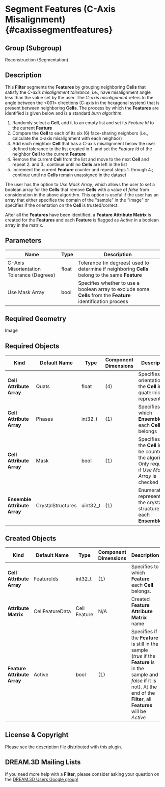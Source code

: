 Segment Features (C-Axis Misalignment) {#caxissegmentfeatures}
======

## Group (Subgroup) ##
Reconstruction (Segmentation)

## Description ##
This **Filter** segments the **Features** by grouping neighboring **Cells** that satisfy the *C-axis misalignment tolerance*, i.e., have misalignment angle less than the value set by the user. The *C-axis misalignment* refers to the angle between the <001> directions (C-axis in the hexagonal system) that is present between neighboring **Cells**.  The process by which the **Features** are identified is given below and is a standard *burn algorithm*.

1. Randomly select a **Cell**, add it to an empty list and set its *Feature Id* to the current **Feature**
2. Compare the **Cell** to each of its six (6) face-sharing neighbors (i.e., calculate the c-axis misalignment with each neighbor)
3. Add each neighbor **Cell** that has a C-axis misalignment below the user defined tolerance to the list created in 1. and set the *Feature Id* of the neighbor **Cell** to the current **Feature**
4. Remove the current **Cell** from the list and move to the next **Cell** and repeat 2. and 3.; continue until no **Cells** are left in the list
5. Increment the current **Feature** counter and repeat steps 1. through 4.; continue until no **Cells** remain unassigned in the dataset

The user has the option to *Use Mask Array*, which allows the user to set a boolean array for the **Cells** that remove **Cells** with a value of *false* from consideration in the above algorithm. This option is useful if the user has an array that either specifies the domain of the "sample" in the "image" or specifies if the orientation on the **Cell** is trusted/correct. 

After all the **Features** have been identified, a **Feature Attribute Matrix** is created for the **Features** and each **Feature** is flagged as *Active* in a boolean array in the matrix.

## Parameters ##
| Name | Type | Description |
|------|------| ----------- |
| C-Axis Misorientation Tolerance (Degrees) | float | Tolerance (in degrees) used to determine if neighboring **Cells** belong to the same **Feature** |
| Use Mask Array | bool | Specifies whether to use a boolean array to exclude some **Cells** from the **Feature** identification process |

## Required Geometry ##
Image

## Required Objects ##
| Kind | Default Name | Type | Component Dimensions | Description |
|------|--------------|-------------|---------|-----|
| **Cell Attribute Array** | Quats | float | (4) | Specifies the orientation of the **Cell** in quaternion representation |
| **Cell Attribute Array** | Phases | int32_t | (1) | Specifies to which **Ensemble** each **Cell** belongs |
| **Cell Attribute Array** | Mask | bool | (1) | Specifies if the **Cell** is to be counted in the algorithm. Only required if *Use Mask Array* is checked |
| **Ensemble Attribute Array** | CrystalStructures | uint32_t | (1) | Enumeration representing the crystal structure for each **Ensemble** |

## Created Objects ##
| Kind | Default Name | Type | Component Dimensions | Description |
|------|--------------|-------------|---------|-----|
| **Cell Attribute Array** | FeatureIds | int32_t | (1) | Specifies to which **Feature** each **Cell** belongs. |
| **Attribute Matrix** | CellFeatureData | Cell Feature | N/A | Created **Feature Attribute Matrix** name |
| **Feature Attribute Array** | Active | bool | (1) | Specifies if the **Feature** is still in the sample (*true* if the **Feature** is in the sample and *false* if it is not). At the end of the **Filter**, all **Features** will be _Active_ |



## License & Copyright ##

Please see the description file distributed with this plugin.

## DREAM.3D Mailing Lists ##

If you need more help with a **Filter**, please consider asking your question on the [DREAM.3D Users Google group!](https://groups.google.com/forum/?hl=en#!forum/dream3d-users)


